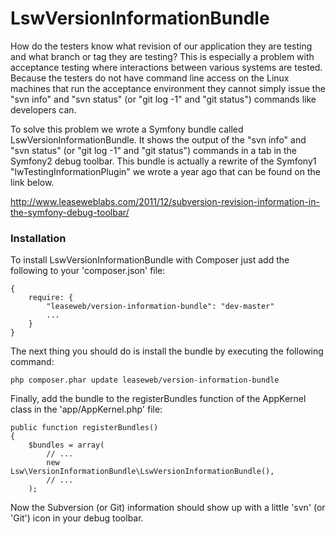 LswVersionInformationBundle
===========================

How do the testers know what revision of our application they are testing and what branch or 
tag they are testing? This is especially a problem with acceptance testing where interactions
between various systems are tested. Because the testers do not have command line access on
the Linux machines that run the acceptance environment they cannot simply issue the "svn info"
and "svn status" (or "git log -1" and "git status") commands like developers can.

To solve this problem we wrote a Symfony bundle called LswVersionInformationBundle. It shows
the output of the "svn info" and "svn status" (or "git log -1" and "git status") commands in a
tab in the Symfony2 debug toolbar. This bundle is actually a rewrite of the Symfony1 
"lwTestingInformationPlugin" we wrote a year ago that can be found on the link below.

http://www.leaseweblabs.com/2011/12/subversion-revision-information-in-the-symfony-debug-toolbar/

### Installation

To install LswVersionInformationBundle with Composer just add the following to your 'composer.json' file:

    {
        require: {
            "leaseweb/version-information-bundle": "dev-master"
            ...
        }
    }

The next thing you should do is install the bundle by executing the following command:

    php composer.phar update leaseweb/version-information-bundle

Finally, add the bundle to the registerBundles function of the AppKernel class in the 'app/AppKernel.php' file:

    public function registerBundles()
    {
        $bundles = array(
            // ...
            new Lsw\VersionInformationBundle\LswVersionInformationBundle(),
            // ...
        );


Now the Subversion (or Git) information should show up with a little 'svn' (or 'Git') icon in your debug toolbar.
